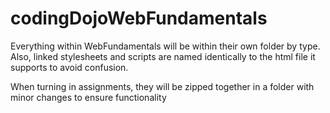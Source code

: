 # codingDojoWebFundamentals
Everything within WebFundamentals will be within their own folder by type.  Also, linked stylesheets and scripts are named identically to the html file it supports to avoid confusion.  

When turning in assignments, they will be zipped together in a folder with minor changes to ensure functionality

